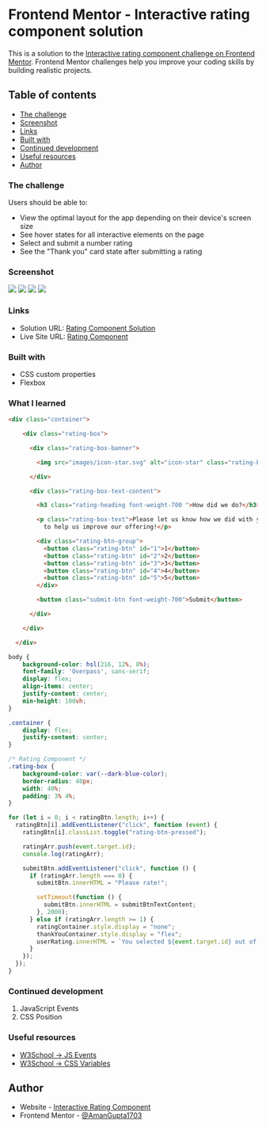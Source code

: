 # Frontend Mentor - Interactive rating component solution

This is a solution to the [Interactive rating component challenge on Frontend Mentor](https://www.frontendmentor.io/challenges/interactive-rating-component-koxpeBUmI). Frontend Mentor challenges help you improve your coding skills by building realistic projects. 

## Table of contents
  - [The challenge](#the-challenge)
  - [Screenshot](#screenshot)
  - [Links](#links)
  - [Built with](#built-with)
  - [Continued development](#continued-development)
  - [Useful resources](#useful-resources)
- [Author](#author)

### The challenge

Users should be able to:

- View the optimal layout for the app depending on their device's screen size
- See hover states for all interactive elements on the page
- Select and submit a number rating
- See the "Thank you" card state after submitting a rating

### Screenshot

![](Output/desktop-img.png)
![](Output/phone-img.png)
![](Output/phone-thank-you-page-img.png)
![](Output/thank-you-page-desktop-img.png)


### Links

- Solution URL: [Rating Component Solution](https://github.com/AmanGupta1703/Rating-Component)
- Live Site URL: [Rating Component](https://amangupta1703.github.io/Rating-Component/)

### Built with
- CSS custom properties
- Flexbox

### What I learned

```html
<div class="container">

    <div class="rating-box">

      <div class="rating-box-banner">

        <img src="images/icon-star.svg" alt="icon-star" class="rating-box-icon">

      </div>

      <div class="rating-box-text-content">

        <h3 class="rating-heading font-weight-700 ">How did we do?</h3>

        <p class="rating-box-text">Please let us know how we did with your support request. All feedback is appreciated
          to help us improve our offering!</p>

        <div class="rating-btn-group">
          <button class="rating-btn" id="1">1</button>
          <button class="rating-btn" id="2">2</button>
          <button class="rating-btn" id="3">3</button>
          <button class="rating-btn" id="4">4</button>
          <button class="rating-btn" id="5">5</button>
        </div>

        <button class="submit-btn font-weight-700">Submit</button>

      </div>

    </div>

  </div>
```
```css
body {
    background-color: hsl(216, 12%, 8%);
    font-family: 'Overpass', sans-serif;
    display: flex;
    align-items: center;
    justify-content: center;
    min-height: 100vh;
}

.container {
    display: flex;
    justify-content: center;
}

/* Rating Component */
.rating-box {
    background-color: var(--dark-blue-color);
    border-radius: 40px;
    width: 40%;
    padding: 3% 4%;
}
```
```js
for (let i = 0; i < ratingBtn.length; i++) {
  ratingBtn[i].addEventListener("click", function (event) {
    ratingBtn[i].classList.toggle("rating-btn-pressed");

    ratingArr.push(event.target.id);
    console.log(ratingArr);

    submitBtn.addEventListener("click", function () {
      if (ratingArr.length === 0) {
        submitBtn.innerHTML = "Please rate!";

        setTimeout(function () {
          submitBtn.innerHTML = submitBtnTextContent;
        }, 2000);
      } else if (ratingArr.length >= 1) {
        ratingContainer.style.display = "none";
        thankYouContainer.style.display = "flex";
        userRating.innerHTML = `You selected ${event.target.id} out of 5`;
      }
    });
  });
}
```

### Continued development

1) JavaScript Events
2) CSS Position

### Useful resources

- [W3School -> JS Events](https://www.w3schools.com/jsref/dom_obj_event.asp) 
- [W3School -> CSS Variables](https://www.w3schools.com/css/css3_variables.asp)

## Author

- Website - [Interactive Rating Component](https://amangupta1703.github.io/Rating-Component/)
- Frontend Mentor - [@AmanGupta1703](https://www.frontendmentor.io/profile/AmanGupta1703)
